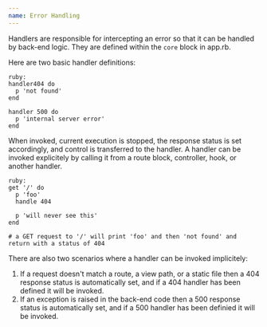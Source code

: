 ```yaml
---
name: Error Handling
---
```


Handlers are responsible for intercepting an error so that it can be handled by back-end logic. They are defined within the `core` block in app.rb.

Here are two basic handler definitions:

    ruby:
    handler404 do
      p 'not found'
    end

    handler 500 do
      p 'internal server error'
    end

When invoked, current execution is stopped, the response status is set accordingly, and control is transferred to the handler. A handler can be invoked explicitely by calling it from a route block, controller, hook, or another handler.

    ruby:
    get '/' do
      p 'foo'
      handle 404

      p 'will never see this'
    end

    # a GET request to '/' will print 'foo' and then 'not found' and return with a status of 404

There are also two scenarios where a handler can be invoked implicitely:

  1. If a request doesn't match a route, a view path, or a static file then a 404 response status is automatically set, and if a 404 handler has been defined it will be invoked.
  2. If an exception is raised in the back-end code then a 500 response status is automatically set, and if a 500 handler has been definied it will be invoked.

